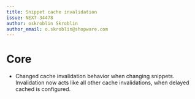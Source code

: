 ```yaml
---
title: Snippet cache invalidation
issue: NEXT-34478
author: oskroblin Skroblin
author_email: o.skroblin@shopware.com
---
```


# Core
* Changed cache invalidation behavior when changing snippets. Invalidation now acts like all other cache invalidations, when delayed cached is configured.
